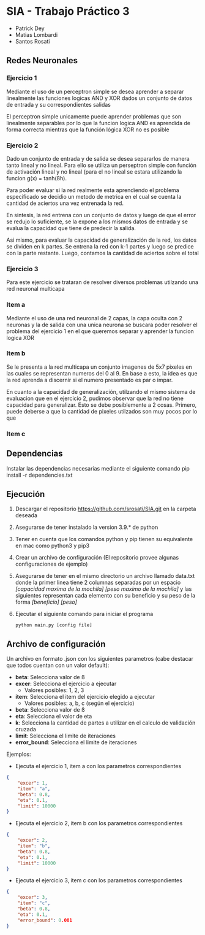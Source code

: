 # SIA - Trabajo Práctico 3

-   Patrick Dey
-   Matias Lombardi
-   Santos Rosati

## **Redes Neuronales**

### **Ejercicio 1**

Mediante el uso de un perceptron simple se desea aprender a separar linealmente las funciones logicas AND y XOR dados un conjunto de datos de entrada y su correspondientes salidas

El perceptron simple unicamente puede aprender problemas que son linealmente separables por lo que la funcion logica AND es aprendida de forma correcta mientras que la función lógica XOR no es posible

### **Ejercicio 2**

Dado un conjunto de entrada y de salida se desea separarlos de manera tanto lineal y no lineal. Para ello se utiliza un perseptron simple con función de activación lineal y no lineal (para el no lineal se estara utilizando la funcion g(x) = tanh(ßh).

Para poder evaluar si la red realmente esta aprendiendo el problema especificado se decidio un metodo de metrica en el cual se cuenta la cantidad de aciertos una vez entrenada la red.

En sintesis, la red entrena con un conjunto de datos y luego de que el error se redujo lo suficiente, se la expone a los mismos datos de entrada y se evalua la capacidad que tiene de predecir la salida.

Asi mismo, para evaluar la capacidad de generalización de la red, los datos se dividen en k partes. Se entrena la red con k-1 partes y luego se predice con la parte restante. Luego, contamos la cantidad de aciertos sobre el total

### **Ejercicio 3**

Para este ejercicio se trataran de resolver diversos problemas utilzando una red neuronal multicapa

### Item a

Mediante el uso de una red neuronal de 2 capas, la capa oculta con 2 neuronas y la de salida con una unica neurona se buscara poder resolver el problema del ejercicio 1 en el que queremos separar y aprender la funcion logica XOR

### Item b

Se le presenta a la red multicapa un conjunto imagenes de 5x7 pixeles en las cuales se representan numeros del 0 al 9. En base a esto, la idea es que la red aprenda a discernir si el numero presentado es par o impar.

En cuanto a la capacidad de generalización, utilzando el mismo sistema de evaluacion que en el ejercicio 2, pudimos observar que la red no tiene capacidad para generalizar. Esto se debe posiblemente a 2 cosas. Primero, puede deberse a que la cantidad de pixeles utilzados son muy pocos por lo que

### Item c

## Dependencias

Instalar las dependencias necesarias mediante el siguiente comando
pip install -r dependencies.txt

## Ejecución

1.  Descargar el repositorio https://github.com/srosati/SIA.git en la carpeta deseada
2.  Asegurarse de tener instalado la version 3.9.\* de python
3.  Tener en cuenta que los comandos python y pip tienen su equivalente en mac como python3 y pip3
4.  Crear un archivo de configuración (El repositorio provee algunas configuraciones de ejemplo)
5.  Asegurarse de tener en el mismo directorio un archivo llamado data.txt donde la primer linea tiene 2 columnas separadas por un espacio _[capacidad maxima de la mochila] [peso maximo de la mochila]_ y las siguientes representan cada elemento con su beneficio y su peso de la forma _[beneficio] [peso]_

6.  Ejecutar el siguiente comando para iniciar el programa

        python main.py [config file]

## Archivo de configuración

Un archivo en formato .json con los siguientes parametros (cabe destacar que todos cuentan con un valor default):

-   **beta**: Selecciona valor de ß
-   **excer**: Selecciona el ejercicio a ejecutar
    -   Valores posibles: 1, 2, 3
-   **item**: Selecciona el item del ejercicio elegido a ejecutar
    -   Valores posibles: a, b, c (según el ejercicio)
-   **beta**: Selecciona valor de ß
-   **eta**: Selecciona el valor de eta
-   **k**: Selecciona la cantidad de partes a utilizar en el calculo de validación cruzada
-   **limit**: Selecciona el limite de iteraciones
-   **error_bound**: Selecciona el limite de iteraciones

Ejemplos:

-   Ejecuta el ejercicio 1, item a con los parametros correspondientes

```json
{
	"excer": 1,
	"item": "a",
	"beta": 0.8,
	"eta": 0.1,
	"limit": 10000
}
```

-   Ejecuta el ejercicio 2, item b con los parametros correspondientes

```json
{
	"excer": 2,
	"item": "b",
	"beta": 0.8,
	"eta": 0.1,
	"limit": 10000
}
```

-   Ejecuta el ejercicio 3, item c con los parametros correspondientes

```json
{
	"excer": 3,
	"item": "c",
	"beta": 0.8,
	"eta": 0.1,
	"error_bound": 0.001
}
```
